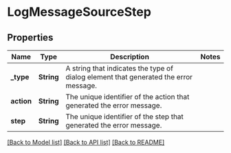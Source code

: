 # LogMessageSourceStep

## Properties

Name | Type | Description | Notes
------------ | ------------- | ------------- | -------------
**_type** | **String** | A string that indicates the type of dialog element that generated the error message. | 
**action** | **String** | The unique identifier of the action that generated the error message. | 
**step** | **String** | The unique identifier of the step that generated the error message. | 

[[Back to Model list]](../README.md#documentation-for-models) [[Back to API list]](../README.md#documentation-for-api-endpoints) [[Back to README]](../README.md)


